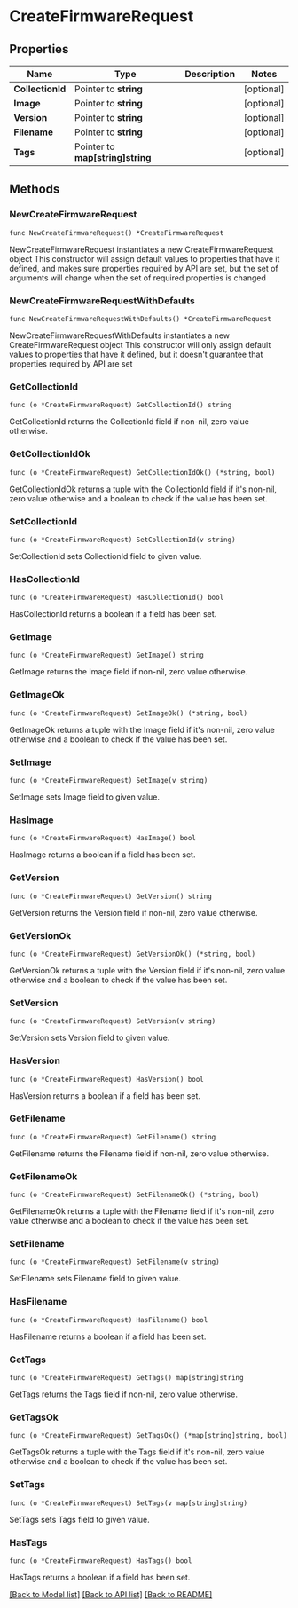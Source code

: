 # CreateFirmwareRequest

## Properties

Name | Type | Description | Notes
------------ | ------------- | ------------- | -------------
**CollectionId** | Pointer to **string** |  | [optional] 
**Image** | Pointer to **string** |  | [optional] 
**Version** | Pointer to **string** |  | [optional] 
**Filename** | Pointer to **string** |  | [optional] 
**Tags** | Pointer to **map[string]string** |  | [optional] 

## Methods

### NewCreateFirmwareRequest

`func NewCreateFirmwareRequest() *CreateFirmwareRequest`

NewCreateFirmwareRequest instantiates a new CreateFirmwareRequest object
This constructor will assign default values to properties that have it defined,
and makes sure properties required by API are set, but the set of arguments
will change when the set of required properties is changed

### NewCreateFirmwareRequestWithDefaults

`func NewCreateFirmwareRequestWithDefaults() *CreateFirmwareRequest`

NewCreateFirmwareRequestWithDefaults instantiates a new CreateFirmwareRequest object
This constructor will only assign default values to properties that have it defined,
but it doesn't guarantee that properties required by API are set

### GetCollectionId

`func (o *CreateFirmwareRequest) GetCollectionId() string`

GetCollectionId returns the CollectionId field if non-nil, zero value otherwise.

### GetCollectionIdOk

`func (o *CreateFirmwareRequest) GetCollectionIdOk() (*string, bool)`

GetCollectionIdOk returns a tuple with the CollectionId field if it's non-nil, zero value otherwise
and a boolean to check if the value has been set.

### SetCollectionId

`func (o *CreateFirmwareRequest) SetCollectionId(v string)`

SetCollectionId sets CollectionId field to given value.

### HasCollectionId

`func (o *CreateFirmwareRequest) HasCollectionId() bool`

HasCollectionId returns a boolean if a field has been set.

### GetImage

`func (o *CreateFirmwareRequest) GetImage() string`

GetImage returns the Image field if non-nil, zero value otherwise.

### GetImageOk

`func (o *CreateFirmwareRequest) GetImageOk() (*string, bool)`

GetImageOk returns a tuple with the Image field if it's non-nil, zero value otherwise
and a boolean to check if the value has been set.

### SetImage

`func (o *CreateFirmwareRequest) SetImage(v string)`

SetImage sets Image field to given value.

### HasImage

`func (o *CreateFirmwareRequest) HasImage() bool`

HasImage returns a boolean if a field has been set.

### GetVersion

`func (o *CreateFirmwareRequest) GetVersion() string`

GetVersion returns the Version field if non-nil, zero value otherwise.

### GetVersionOk

`func (o *CreateFirmwareRequest) GetVersionOk() (*string, bool)`

GetVersionOk returns a tuple with the Version field if it's non-nil, zero value otherwise
and a boolean to check if the value has been set.

### SetVersion

`func (o *CreateFirmwareRequest) SetVersion(v string)`

SetVersion sets Version field to given value.

### HasVersion

`func (o *CreateFirmwareRequest) HasVersion() bool`

HasVersion returns a boolean if a field has been set.

### GetFilename

`func (o *CreateFirmwareRequest) GetFilename() string`

GetFilename returns the Filename field if non-nil, zero value otherwise.

### GetFilenameOk

`func (o *CreateFirmwareRequest) GetFilenameOk() (*string, bool)`

GetFilenameOk returns a tuple with the Filename field if it's non-nil, zero value otherwise
and a boolean to check if the value has been set.

### SetFilename

`func (o *CreateFirmwareRequest) SetFilename(v string)`

SetFilename sets Filename field to given value.

### HasFilename

`func (o *CreateFirmwareRequest) HasFilename() bool`

HasFilename returns a boolean if a field has been set.

### GetTags

`func (o *CreateFirmwareRequest) GetTags() map[string]string`

GetTags returns the Tags field if non-nil, zero value otherwise.

### GetTagsOk

`func (o *CreateFirmwareRequest) GetTagsOk() (*map[string]string, bool)`

GetTagsOk returns a tuple with the Tags field if it's non-nil, zero value otherwise
and a boolean to check if the value has been set.

### SetTags

`func (o *CreateFirmwareRequest) SetTags(v map[string]string)`

SetTags sets Tags field to given value.

### HasTags

`func (o *CreateFirmwareRequest) HasTags() bool`

HasTags returns a boolean if a field has been set.


[[Back to Model list]](../README.md#documentation-for-models) [[Back to API list]](../README.md#documentation-for-api-endpoints) [[Back to README]](../README.md)


